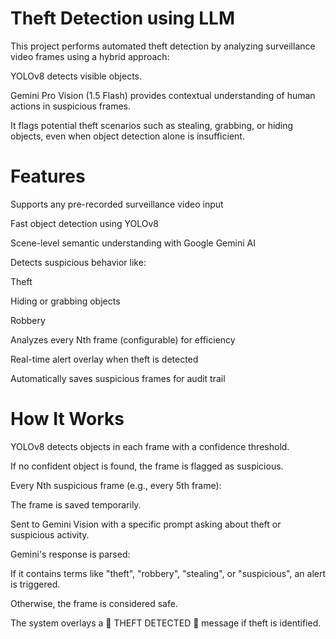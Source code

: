 ﻿# Theft Detection using LLM
This project performs automated theft detection by analyzing surveillance video frames using a hybrid approach:

YOLOv8 detects visible objects.

Gemini Pro Vision (1.5 Flash) provides contextual understanding of human actions in suspicious frames.

It flags potential theft scenarios such as stealing, grabbing, or hiding objects, even when object detection alone is insufficient.

# Features
Supports any pre-recorded surveillance video input

Fast object detection using YOLOv8

Scene-level semantic understanding with Google Gemini AI

Detects suspicious behavior like:

Theft

Hiding or grabbing objects

Robbery

Analyzes every Nth frame (configurable) for efficiency

Real-time alert overlay when theft is detected

Automatically saves suspicious frames for audit trail

# How It Works
YOLOv8 detects objects in each frame with a confidence threshold.

If no confident object is found, the frame is flagged as suspicious.

Every Nth suspicious frame (e.g., every 5th frame):

The frame is saved temporarily.

Sent to Gemini Vision with a specific prompt asking about theft or suspicious activity.

Gemini's response is parsed:

If it contains terms like "theft", "robbery", "stealing", or "suspicious", an alert is triggered.

Otherwise, the frame is considered safe.

The system overlays a 🚨 THEFT DETECTED 🚨 message if theft is identified.

